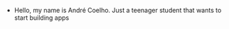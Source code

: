 - Hello, my name is André Coelho. Just a teenager student that wants to start building apps
<!---
Andre-Coelhoo/Andre-Coelhoo is a ✨ special ✨ repository because its `README.md` (this file) appears on your GitHub profile.
You can click the Preview link to take a look at your changes.
--->
